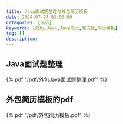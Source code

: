 ```yaml
---
title: Java面试题整理与外包简历模板
date: 2024-07-27 03:00:00
categories: [简历]
keywords: [简历,Java,Java简历,面试题,简历模板]
tag: []
description:
---
```

## Java面试题整理

{% pdf "/pdf/外包Java面试题整理.pdf" %}

## 外包简历模板的pdf

{% pdf "/pdf/外包简历模板.pdf" %}
